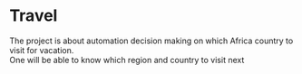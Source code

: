 # Travel
The project is about automation decision making on which Africa country to visit for vacation.  
One will be able to know which region and country to visit next
